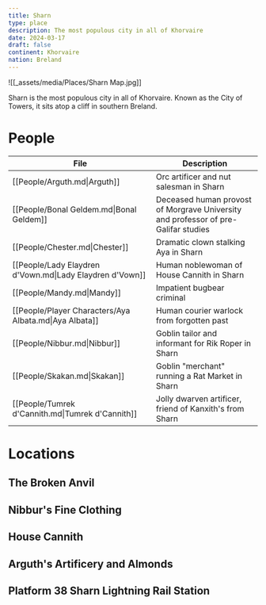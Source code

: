 ```yaml
---
title: Sharn
type: place
description: The most populous city in all of Khorvaire
date: 2024-03-17
draft: false
continent: Khorvaire
nation: Breland
---
```

![[_assets/media/Places/Sharn Map.jpg]]

Sharn is the most populous city in all of Khorvaire. Known as the City of Towers, it sits atop a cliff in southern Breland.
# People

<!-- QueryToSerialize: TABLE description as "Description" FROM "People" WHERE location = "Sharn" -->
<!-- SerializedQuery: TABLE description as "Description" FROM "People" WHERE location = "Sharn" -->

| File                                                     | Description                                                                        |
| -------------------------------------------------------- | ---------------------------------------------------------------------------------- |
| [[People/Arguth.md\|Arguth]]                             | Orc artificer and nut salesman in Sharn                                            |
| [[People/Bonal Geldem.md\|Bonal Geldem]]                 | Deceased human provost of Morgrave University and professor of pre-Galifar studies |
| [[People/Chester.md\|Chester]]                           | Dramatic clown stalking Aya in Sharn                                               |
| [[People/Lady Elaydren d'Vown.md\|Lady Elaydren d'Vown]] | Human noblewoman of House Cannith in Sharn                                         |
| [[People/Mandy.md\|Mandy]]                               | Impatient bugbear criminal                                                         |
| [[People/Player Characters/Aya Albata.md\|Aya Albata]]   | Human courier warlock from forgotten past                                          |
| [[People/Nibbur.md\|Nibbur]]                             | Goblin tailor and informant for Rik Roper in Sharn                                 |
| [[People/Skakan.md\|Skakan]]                             | Goblin "merchant" running a Rat Market in Sharn                                    |
| [[People/Tumrek d'Cannith.md\|Tumrek d'Cannith]]         | Jolly dwarven artificer, friend of Kanxith's from Sharn                            |
<!-- SerializedQuery END -->

# Locations

## The Broken Anvil

## Nibbur's Fine Clothing

## House Cannith

## Arguth's Artificery and Almonds

## Platform 38 Sharn Lightning Rail Station